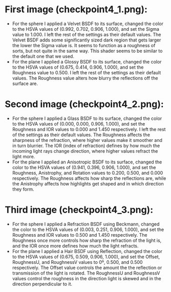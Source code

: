 # First image (checkpoint4_1.png):<br>
- For the sphere I applied a Velvet BSDF to its surface,  changed the color to the HSVA values of (0.992, 0.702, 0.906, 1.000), and set the Sigma value to 1.000. I left the rest of the settings as their default values. The Velvet BSDF adds some significantly sized dark region that gets larger the lower the Sigma value is. It seems to function as a roughness of sorts, but not quite in the same way. This shader seems to be similar to the default one that we used.
- For the plane I applied a Glossy BSDF to its surface, changed the color to the HSVA values of (0.675, 0.414, 0.906, 1.000), and set the Roughness value to 0.500. I left the rest of the settings as their default values. The Roughness value alters how blurry the reflections off the surface are.

# Second image (checkpoint4_2.png):<br>
- For the sphere I applied a Glass BSDF to its surface,  changed the color to the HSVA values of (0.000, 0.000, 0.906, 1.000), and set the Roughness and IOR values to 0.000 and 1.450 respectively. I left the rest of the settings as their default values. The Roughness affects the sharpness of the refraction, where higher values make it smoother and in turn blurrier. The IOR (index of refraction) defines by how much the incoming light rays change direction, where higher values refract the light more.
- For the plane I applied an Anisotropic BSDF to its surface, changed the color to the HSVA values of (0.941, 0.396, 0.906, 1.000), and set the Roughness, Anistrophy, and Rotation values to 0.200, 0.500, and 0.000 respectively. The Roughness affects how sharp the reflections are, while the Anistrophy affects how highlights get shaped and in which direction they form.


# Third image (checkpoint4_3.png):<br>
- For the sphere I applied a Refraction BSDF using Beckmann, changed the color to the HSVA values of (0.003, 0.251, 0.906, 1.000), and set the Roughness and IOR values to 0.500 and 1.450 respectively. The Roughness once more controls how sharp the refraction of the light is, and the IOR once more defines how much the light refracts.
- For the plane I applied a Hair BSDF using Reflection, changed the color to the HSVA values of (0.675, 0.509, 0.906, 1.000), and set the Offset, RoughnessU, and RoughnessV values to 0º, 0.500, and 0.500 respectively. The Offset value controls the amount the the reflection or transmission of the light is rotated. The RoughnessU and RoughnessV values control the roughness in the direction light is skewed and in the direction perpendicular to it.
